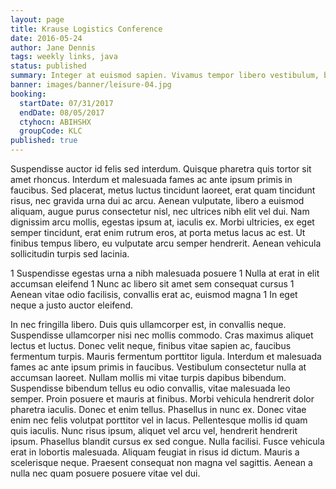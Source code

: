 ```yaml
---
layout: page
title: Krause Logistics Conference
date: 2016-05-24
author: Jane Dennis
tags: weekly links, java
status: published
summary: Integer at euismod sapien. Vivamus tempor libero vestibulum, blandit.
banner: images/banner/leisure-04.jpg
booking:
  startDate: 07/31/2017
  endDate: 08/05/2017
  ctyhocn: ABIHSHX
  groupCode: KLC
published: true
---
```

Suspendisse auctor id felis sed interdum. Quisque pharetra quis tortor sit amet rhoncus. Interdum et malesuada fames ac ante ipsum primis in faucibus. Sed placerat, metus luctus tincidunt laoreet, erat quam tincidunt risus, nec gravida urna dui ac arcu. Aenean vulputate, libero a euismod aliquam, augue purus consectetur nisl, nec ultrices nibh elit vel dui. Nam dignissim arcu mollis, egestas ipsum at, iaculis ex. Morbi ultricies, ex eget semper tincidunt, erat enim rutrum eros, at porta metus lacus ac est. Ut finibus tempus libero, eu vulputate arcu semper hendrerit. Aenean vehicula sollicitudin turpis sed lacinia.

1 Suspendisse egestas urna a nibh malesuada posuere
1 Nulla at erat in elit accumsan eleifend
1 Nunc ac libero sit amet sem consequat cursus
1 Aenean vitae odio facilisis, convallis erat ac, euismod magna
1 In eget neque a justo auctor eleifend.

In nec fringilla libero. Duis quis ullamcorper est, in convallis neque. Suspendisse ullamcorper nisi nec mollis commodo. Cras maximus aliquet lectus et luctus. Donec velit neque, finibus vitae sapien ac, faucibus fermentum turpis. Mauris fermentum porttitor ligula. Interdum et malesuada fames ac ante ipsum primis in faucibus. Vestibulum consectetur nulla at accumsan laoreet. Nullam mollis mi vitae turpis dapibus bibendum. Suspendisse bibendum tellus eu odio convallis, vitae malesuada leo semper. Proin posuere et mauris at finibus. Morbi vehicula hendrerit dolor pharetra iaculis. Donec et enim tellus. Phasellus in nunc ex. Donec vitae enim nec felis volutpat porttitor vel in lacus. Pellentesque mollis id quam quis iaculis.
Nunc risus ipsum, aliquet vel arcu vel, hendrerit hendrerit ipsum. Phasellus blandit cursus ex sed congue. Nulla facilisi. Fusce vehicula erat in lobortis malesuada. Aliquam feugiat in risus id dictum. Mauris a scelerisque neque. Praesent consequat non magna vel sagittis. Aenean a nulla nec quam posuere posuere vitae vel dui.
